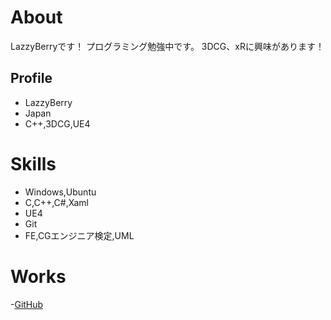 
# About
LazzyBerryです！
プログラミング勉強中です。
3DCG、xRに興味があります！

## Profile
- LazzyBerry
- Japan
- C++,3DCG,UE4

# Skills
- Windows,Ubuntu
- C,C++,C#,Xaml
- UE4
- Git
- FE,CGエンジニア検定,UML

# Works
 -[GitHub](https://github.com/LazzyBerry)

